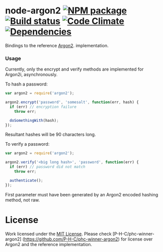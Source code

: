# node-argon2 [![NPM package][npm-image]][npm-url] [![Build status][travis-image]][travis-url] [![Code Climate][codeclimate-image]][codeclimate-url] [![Dependencies][david-dm-image]][david-dm-url]
Bindings to the  reference [Argon2](https://github.com/P-H-C/phc-winner-argon2).
implementation.

### Usage
Currently, only the encrypt and verify methods are implemented for Argon2i,
asynchronously.

To hash a password:
```js
var argon2 = require('argon2');

argon2.encrypt('password', 'somesalt', function(err, hash) {
  if (err) // encryption failure
    throw err;

  doSomethingWith(hash);
});
```
Resultant hashes will be 90 characters long.

To verify a password:
```js
var argon2 = require('argon2');

argon2.verify('<big long hash>', 'password', function(err) {
  if (err) // password did not match
    throw err;

  authenticate();
});
```
First parameter must have been generated by an Argon2 encoded hashing method,
not raw.

# License
Work licensed under the [MIT License](LICENSE). Please check
[P-H-C/phc-winner-argon2] (https://github.com/P-H-C/phc-winner-argon2) for
license over Argon2 and the reference implementation.

[npm-image]: https://img.shields.io/npm/v/argon2.svg
[npm-url]: https://www.npmjs.com/package/argon2
[travis-image]: https://img.shields.io/travis/ranisalt/node-argon2.svg
[travis-url]: https://travis-ci.org/ranisalt/node-argon2
[codeclimate-image]: https://img.shields.io/codeclimate/github/ranisalt/node-argon2.svg
[codeclimate-url]: https://codeclimate.com/github/ranisalt/node-argon2
[david-dm-image]: https://img.shields.io/david/ranisalt/node-argon2.svg
[david-dm-url]: https://david-dm.org/ranisalt/node-argon2
